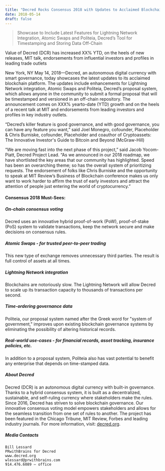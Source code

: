 ```yaml
---
title: "Decred Rocks Consensus 2018 with Updates to Acclaimed Blockchain Governance Platform – Booth #230, May 14-16, NYC"
date: 2018-05-14
draft: false
---
```



> Showcase to Include Latest Features for Lightning Network Integration, Atomic Swaps and Politeia, Decred’s Tool for Timestamping and Storing Data Off-Chain


Value of Decred (DCR) has increased XX% YTD, on the heels of new releases, MIT talk, endorsements from influential investors and profiles in leading trade outlets</p>

New York, NY May 14, 2018—Decred, an autonomous digital currency with smart governance, today showcases the latest updates to its acclaimed blockchain platform. The updates include enhancements for Lightning Network integration, Atomic Swaps and Politeia, Decred’s proposal system, which allows anyone in the community to submit a formal proposal that will be timestamped and versioned in an off-chain repository. The announcement comes on XXX% yearto-date (YTD) growth and on the heels of a recent talk at MIT and endorsements from leading investors and profiles in key industry outlets.

“Decred’s killer feature is good governance, and with good governance, you can have any feature you want,” said Joel Monegro, cofounder, Placeholder & Chris Burniske, cofounder, Placeholder and coauthor of Cryptoassets: The Innovative Investor's Guide to Bitcoin and Beyond (McGraw-Hill)

“We are moving fast into the next phase of this project,” said Jacob Yocom-Piatt, Decred Project Lead. “As we announced in our 2018 roadmap, we have shortlisted the key areas that our community has highlighted. Speed has been an overarching theme; so has the overall system of prioritizing requests. The endorsement of folks like Chris Burniske and the opportunity to speak at MIT Review’s Business of Blockchain conference makes us only want to work harder to affirm the trust of early investors and attract the attention of people just entering the world of cryptocurrency.”

#### Consensus 2018 Must-Sees:

##### On-chain consensus voting

Decred uses an innovative hybrid proof-of-work (PoW), proof-of-stake (PoS) system to validate transactions, keep the network secure and make decisions on consensus rules.</p>

##### Atomic Swaps - for trusted peer-to-peer trading

This new type of exchange removes unnecessary third parties. The result is full control of assets at all times.</p>

##### Lightning Network integration

Blockchains are notoriously slow. The Lightning Network will allow Decred to scale up its transaction capacity to thousands of transactions per second.</p>

##### Time-ordering governance data

Politeia, our proposal system named after the Greek word for "system of government," improves upon existing blockchain governance systems by eliminating the possibility of altering historical records.</p>

##### Real-world use-cases - for financial records, asset tracking, insurance policies, etc.

In addition to a proposal system, Politeia also has vast potential to benefit any enterprise that depends on time-stamped data.</p>

##### About Decred

Decred (DCR) is an autonomous digital currency with built-in governance. Thanks to a hybrid consensus system, it is built as a decentralized, sustainable, and self-ruling currency where stakeholders make the rules. Since 2016, Decred has striven to solve blockchain governance. Our innovative consensus voting model empowers stakeholders and allows for the seamless transition from one set of rules to another. The project has been featured in the Chicago Tribune, MIT Review, Forbes and leading industry journals. For more information, visit: <a target="_blank" rel="noopener noreferrer" href="//decred.org">decred.org</a>.</p>

##### Media Contacts
    Bill Lessard
    PRwithBrains for Decred
    www.decred.org
    wlessard@prwithbrains.com
    914.476.6089 – office

